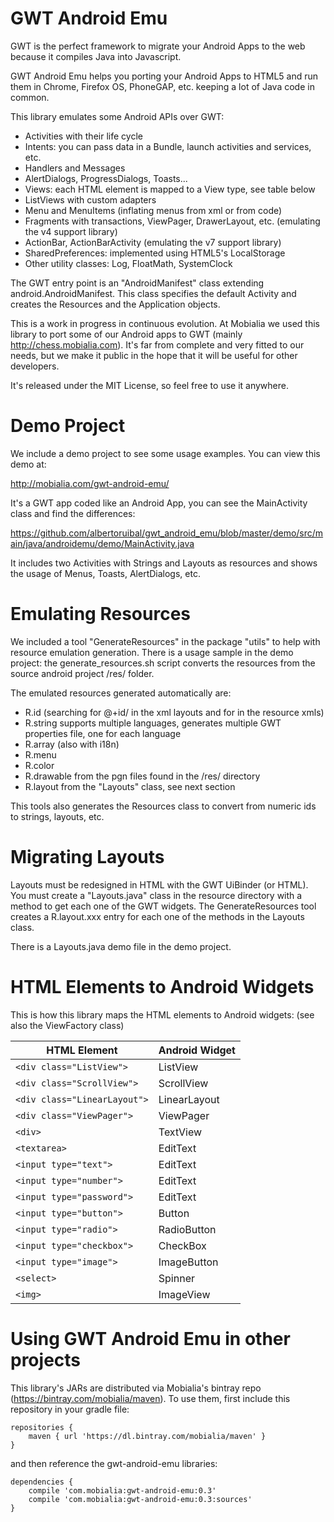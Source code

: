 GWT Android Emu
===============

GWT is the perfect framework to migrate your Android Apps to the web because it compiles Java into Javascript.

GWT Android Emu helps you porting your Android Apps to HTML5 and run them in Chrome, Firefox OS, PhoneGAP, etc.
keeping a lot of Java code in common.

This library emulates some Android APIs over GWT:

* Activities with their life cycle
* Intents: you can pass data in a Bundle, launch activities and services, etc.
* Handlers and Messages
* AlertDialogs, ProgressDialogs, Toasts...
* Views: each HTML element is mapped to a View type, see table below
* ListViews with custom adapters
* Menu and MenuItems (inflating menus from xml or from code)
* Fragments with transactions, ViewPager, DrawerLayout, etc. (emulating the v4 support library)
* ActionBar, ActionBarActivity (emulating the v7 support library)
* SharedPreferences: implemented using HTML5's LocalStorage
* Other utility classes: Log, FloatMath, SystemClock

The GWT entry point is an "AndroidManifest" class extending android.AndroidManifest.
This class specifies the default Activity and creates the Resources and the Application objects.

This is a work in progress in continuous evolution. At Mobialia we used this library to port some of our Android apps to GWT (mainly http://chess.mobialia.com).
It's far from complete and very fitted to our needs, but we make it public in the hope that it will be useful for other developers.

It's released under the MIT License, so feel free to use it anywhere.

Demo Project
============

We include a demo project to see some usage examples. You can view this demo at:

http://mobialia.com/gwt-android-emu/

It's a GWT app coded like an Android App, you can see the MainActivity class and find the differences:

https://github.com/albertoruibal/gwt_android_emu/blob/master/demo/src/main/java/androidemu/demo/MainActivity.java

It includes two Activities with Strings and Layouts as resources and shows the usage of Menus, Toasts, AlertDialogs, etc.

Emulating Resources
===================

We included a tool "GenerateResources" in the package "utils" to help with resource emulation generation.
There is a usage sample in the demo project: the generate_resources.sh script converts the resources from the source android project /res/ folder.

The emulated resources generated automatically are:

* R.id (searching for @+id/ in the xml layouts and for <item type="id"> in the resource xmls)
* R.string supports multiple languages, generates multiple GWT properties file, one for each language  
* R.array (also with i18n)
* R.menu
* R.color
* R.drawable from the pgn files found in the /res/ directory
* R.layout from the "Layouts" class, see next section

This tools also generates the Resources class to convert from numeric ids to strings, layouts, etc.

Migrating Layouts
=================

Layouts must be redesigned in HTML with the GWT UiBinder (or HTML).
You must create a "Layouts.java" class in the resource directory with a method to get each one of the GWT widgets.
The GenerateResources tool creates a R.layout.xxx entry for each one of the methods in the Layouts class.

There is a Layouts.java demo file in the demo project.

HTML Elements to Android Widgets
================================

This is how this library maps the HTML elements to Android widgets: (see also the ViewFactory class)

| HTML Element                | Android Widget |
| ----------------------------|----------------|
| `<div class="ListView">`    | ListView       |
| `<div class="ScrollView">`  | ScrollView     |
| `<div class="LinearLayout">`| LinearLayout   |
| `<div class="ViewPager">`   | ViewPager      |
| `<div>`                     | TextView       |
| `<textarea>`                | EditText       |
| `<input type="text">`       | EditText       |
| `<input type="number">`     | EditText       |
| `<input type="password">`   | EditText       |
| `<input type="button">`     | Button         |
| `<input type="radio">`      | RadioButton    |
| `<input type="checkbox">`   | CheckBox       |
| `<input type="image">`      | ImageButton    |
| `<select>`                  | Spinner        |
| `<img>`                     | ImageView      |


Using GWT Android Emu in other projects
=======================================
This library's JARs are distributed via Mobialia's bintray repo (https://bintray.com/mobialia/maven).
To use them, first include this repository in your gradle file:
```
repositories {
    maven { url 'https://dl.bintray.com/mobialia/maven' }
}
```
and then reference the gwt-android-emu libraries:
```
dependencies {
    compile 'com.mobialia:gwt-android-emu:0.3'
    compile 'com.mobialia:gwt-android-emu:0.3:sources'
}
```

